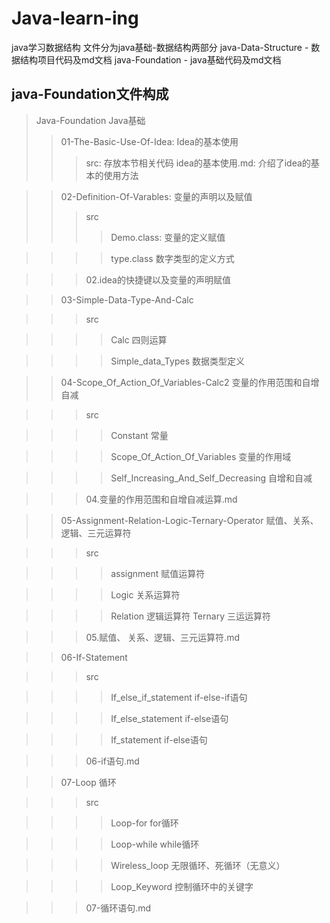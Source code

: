 # Java-learn-ing
java学习数据结构
文件分为java基础-数据结构两部分
java-Data-Structure - 数据结构项目代码及md文档
java-Foundation - java基础代码及md文档

## java-Foundation文件构成
> Java-Foundation Java基础
> > 01-The-Basic-Use-Of-Idea: Idea的基本使用
> > > src: 存放本节相关代码
> > > idea的基本使用.md: 介绍了idea的基本的使用方法

> > 02-Definition-Of-Varables: 变量的声明以及赋值
> > > src
> > > > Demo.class: 变量的定义赋值

> > > > type.class 数字类型的定义方式

> > > 02.idea的快捷键以及变量的声明赋值

> > 03-Simple-Data-Type-And-Calc

> > > src 

> > > > Calc 四则运算

> > > > Simple_data_Types 数据类型定义

> > 04-Scope_Of_Action_Of_Variables-Calc2 变量的作用范围和自增自减

> > > src 

> > > > Constant 常量

> > > > Scope_Of_Action_Of_Variables 变量的作用域

> > > > Self_Increasing_And_Self_Decreasing 自增和自减

> > > 04.变量的作用范围和自增自减运算.md

> >05-Assignment-Relation-Logic-Ternary-Operator 赋值、关系、逻辑、三元运算符

> > > src

> > > > assignment 赋值运算符

> > > > Logic 关系运算符

> > > > Relation 逻辑运算符
> > > > Ternary 三运运算符

> > > 05.赋值、 关系、逻辑、三元运算符.md

> > 06-If-Statement

> > > src

> > > > If_else_if_statement if-else-if语句

> > > > If_else_statement if-else语句

> > > >If_statement if-else语句

> > > 06-if语句.md

> > 07-Loop 循环

> > > src

> > > > Loop-for for循环

> > > > Loop-while while循环

> > > > Wireless_loop 无限循环、死循环（无意义）

> > > > Loop_Keyword 控制循环中的关键字

> > > 07-循环语句.md






